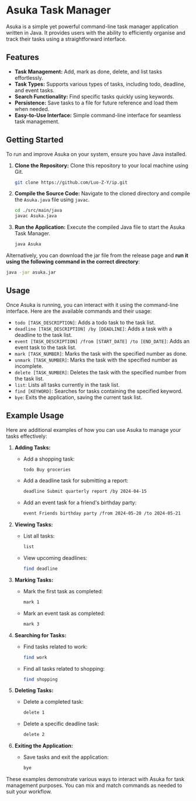 # Asuka Task Manager

Asuka is a simple yet powerful command-line task manager application written in Java. It provides users with the ability to efficiently organise and track their tasks using a straightforward interface.

## Features

- **Task Management:** Add, mark as done, delete, and list tasks effortlessly.
- **Task Types:** Supports various types of tasks, including todo, deadline, and event tasks.
- **Search Functionality:** Find specific tasks quickly using keywords.
- **Persistence:** Save tasks to a file for future reference and load them when needed.
- **Easy-to-Use Interface:** Simple command-line interface for seamless task management.

## Getting Started

To run and improve Asuka on your system, ensure you have Java installed.

1. **Clone the Repository:** Clone this repository to your local machine using Git.
    ```bash
    git clone https://github.com/Luo-Z-Y/ip.git
    ```

2. **Compile the Source Code:** Navigate to the cloned directory and compile the `Asuka.java` file using `javac`.
    ```bash
    cd ./src/main/java
    javac Asuka.java
    ```

3. **Run the Application:** Execute the compiled Java file to start the Asuka Task Manager.
    ```bash
    java Asuka
    ```

Alternatively, you can download the jar file from the release page and **run it using the following command in the correct directory**:
```bash
java -jar asuka.jar
```

## Usage

Once Asuka is running, you can interact with it using the command-line interface. Here are the available commands and their usage:

- `todo [TASK_DESCRIPTION]`: Adds a todo task to the task list.
- `deadline [TASK_DESCRIPTION] /by [DEADLINE]`: Adds a task with a deadline to the task list.
- `event [TASK_DESCRIPTION] /from [START_DATE] /to [END_DATE]`: Adds an event task to the task list.
- `mark [TASK_NUMBER]`: Marks the task with the specified number as done.
- `unmark [TASK_NUMBER]`: Marks the task with the specified number as incomplete.
- `delete [TASK_NUMBER]`: Deletes the task with the specified number from the task list.
- `list`: Lists all tasks currently in the task list.
- `find [KEYWORD]`: Searches for tasks containing the specified keyword.
- `bye`: Exits the application, saving the current task list.

## Example Usage

Here are additional examples of how you can use Asuka to manage your tasks effectively:

1. **Adding Tasks:**
    - Add a shopping task:
      ```bash
      todo Buy groceries
      ```

    - Add a deadline task for submitting a report:
      ```bash
      deadline Submit quarterly report /by 2024-04-15
      ```

    - Add an event task for a friend's birthday party:
      ```bash
      event Friends birthday party /from 2024-05-20 /to 2024-05-21
      ```

2. **Viewing Tasks:**
    - List all tasks:
      ```bash
      list
      ```

    - View upcoming deadlines:
      ```bash
      find deadline
      ```

3. **Marking Tasks:**
    - Mark the first task as completed:
      ```bash
      mark 1
      ```

    - Mark an event task as completed:
      ```bash
      mark 3
      ```

4. **Searching for Tasks:**
    - Find tasks related to work:
      ```bash
      find work
      ```

    - Find all tasks related to shopping:
      ```bash
      find shopping
      ```

5. **Deleting Tasks:**
    - Delete a completed task:
      ```bash
      delete 1
      ```

    - Delete a specific deadline task:
      ```bash
      delete 2
      ```

6. **Exiting the Application:**
    - Save tasks and exit the application:
      ```bash
      bye
      ```

These examples demonstrate various ways to interact with Asuka for task management purposes. You can mix and match commands as needed to suit your workflow.
